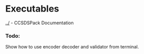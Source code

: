 # Executables

[../](README.md) - CCSDSPack Documentation

### Todo:
Show how to use encoder decoder and validator from terminal.